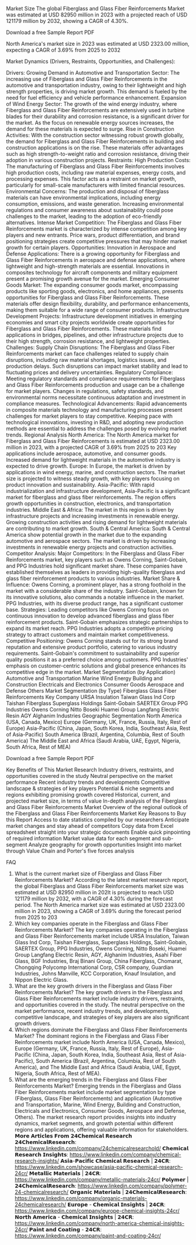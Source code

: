 Market Size
The global Fiberglass and Glass Fiber Reinforcements Market was estimated at USD 82950 million in 2023 with a projected reach of USD 121179 million by 2032, showing a CAGR of 4.30%.

Download a free Sample Report PDF

North America's market size in 2023 was estimated at USD 2323.00 million, expecting a CAGR of 3.69% from 2025 to 2032

Market Dynamics (Drivers, Restraints, Opportunities, and Challenges):

Drivers:
Growing Demand in Automotive and Transportation Sector: The increasing use of Fiberglass and Glass Fiber Reinforcements in the automotive and transportation industry, owing to their lightweight and high strength properties, is driving market growth. This demand is fueled by the need for fuel efficiency and vehicle performance enhancement.
Expansion of Wind Energy Sector: The growth of the wind energy industry, where Fiberglass and Glass Fiber Reinforcements are extensively used in turbine blades for their durability and corrosion resistance, is a significant driver for the market. As the focus on renewable energy sources increases, the demand for these materials is expected to surge.
Rise in Construction Activities: With the construction sector witnessing robust growth globally, the demand for Fiberglass and Glass Fiber Reinforcements in building and construction applications is on the rise. These materials offer advantages such as high strength-to-weight ratio and corrosion resistance, driving their adoption in various construction projects.
Restraints:
High Production Costs: The manufacturing of Fiberglass and Glass Fiber Reinforcements involves high production costs, including raw material expenses, energy costs, and processing expenses. This factor acts as a restraint on market growth, particularly for small-scale manufacturers with limited financial resources.
Environmental Concerns: The production and disposal of fiberglass materials can have environmental implications, including energy consumption, emissions, and waste generation. Increasing environmental regulations and consumer awareness about sustainability could pose challenges to the market, leading to the adoption of eco-friendly alternatives.
Intense Market Competition: The Fiberglass and Glass Fiber Reinforcements market is characterized by intense competition among key players and new entrants. Price wars, product differentiation, and brand positioning strategies create competitive pressures that may hinder market growth for certain players.
Opportunities:
Innovation in Aerospace and Defense Applications: There is a growing opportunity for Fiberglass and Glass Fiber Reinforcements in aerospace and defense applications, where lightweight and high-strength materials are essential. Innovations in composites technology for aircraft components and military equipment present a promising growth avenue for the market.
Emerging Consumer Goods Market: The expanding consumer goods market, encompassing products like sporting goods, electronics, and home appliances, presents opportunities for Fiberglass and Glass Fiber Reinforcements. These materials offer design flexibility, durability, and performance enhancements, making them suitable for a wide range of consumer products.
Infrastructure Development Projects: Infrastructure development initiatives in emerging economies and smart city projects worldwide create opportunities for Fiberglass and Glass Fiber Reinforcements. These materials find applications in bridges, pipelines, and other infrastructure projects due to their high strength, corrosion resistance, and lightweight properties.
Challenges:
Supply Chain Disruptions: The Fiberglass and Glass Fiber Reinforcements market can face challenges related to supply chain disruptions, including raw material shortages, logistics issues, and production delays. Such disruptions can impact market stability and lead to fluctuating prices and delivery uncertainties.
Regulatory Compliance: Meeting regulatory standards and compliance requirements for Fiberglass and Glass Fiber Reinforcements production and usage can be a challenge for market players. Changes in regulations, safety standards, and environmental norms necessitate continuous adaptation and investment in compliance measures.
Technological Advancements: Rapid advancements in composite materials technology and manufacturing processes present challenges for market players to stay competitive. Keeping pace with technological innovations, investing in R&D, and adopting new production methods are essential to address the challenges posed by evolving market trends.
Regional Analysis
North America: The North America market for Fiberglass and Glass Fiber Reinforcements is estimated at USD 2323.00 million in 2023, with a projected CAGR of 3.69% from 2025 to 203 Key applications include aerospace, automotive, and consumer goods. Increased demand for lightweight materials in the automotive industry is expected to drive growth.
Europe: In Europe, the market is driven by applications in wind energy, marine, and construction sectors. The market size is projected to witness steady growth, with key players focusing on product innovation and sustainability.
Asia-Pacific: With rapid industrialization and infrastructure development, Asia-Pacific is a significant market for fiberglass and glass fiber reinforcements. The region offers growth opportunities in construction, electronics, and transportation industries.
Middle East & Africa: The market in this region is driven by infrastructure projects and increasing investments in renewable energy. Growing construction activities and rising demand for lightweight materials are contributing to market growth.
South & Central America: South & Central America show potential growth in the market due to the expanding automotive and aerospace sectors. The market is driven by increasing investments in renewable energy projects and construction activities.
Competitor Analysis:
Major Competitors: In the Fiberglass and Glass Fiber Reinforcements market, key players such as Owens Corning, Saint-Gobain, and PPG Industries hold significant market share. These companies have established themselves as leaders in providing high-quality fiberglass and glass fiber reinforcement products to various industries.
Market Share & Influence: Owens Corning, a prominent player, has a strong foothold in the market with a considerable share of the industry. Saint-Gobain, known for its innovative solutions, also commands a notable influence in the market. PPG Industries, with its diverse product range, has a significant customer base.
Strategies: Leading competitors like Owens Corning focus on continuous innovation to develop advanced fiberglass and glass fiber reinforcement products. Saint-Gobain emphasizes strategic partnerships to expand its market reach. PPG Industries adopts a competitive pricing strategy to attract customers and maintain market competitiveness.
Competitive Positioning: Owens Corning stands out for its strong brand reputation and extensive product portfolio, catering to various industry requirements. Saint-Gobain's commitment to sustainability and superior quality positions it as a preferred choice among customers. PPG Industries' emphasis on customer-centric solutions and global presence enhances its competitive edge in the market.
Market Segmentation (by Application)
Automotive and Transportation
Marine
Wind Energy
Building and Construction
Electricals and Electronics
Consumer Goods
Aerospace and Defense
Others
Market Segmentation (by Type)
Fiberglass
Glass Fiber Reinforcements
Key Company
URSA Insulation
Taiwan Glass Ind Corp
Taishan Fiberglass
Superglass Holdings
Saint-Gobain
SAERTEX Group
PPG Industries
Owens Corning
Nitto Boseki
Huamei Group Langfang Electric Resin
AGY
Alghanim Industries
Geographic Segmentation
North America (USA, Canada, Mexico)
Europe (Germany, UK, France, Russia, Italy, Rest of Europe)
Asia-Pacific (China, Japan, South Korea, India, Southeast Asia, Rest of Asia-Pacific)
South America (Brazil, Argentina, Columbia, Rest of South America)
The Middle East and Africa (Saudi Arabia, UAE, Egypt, Nigeria, South Africa, Rest of MEA)

Download a free Sample Report PDF

Key Benefits of This Market Research
Industry drivers, restraints, and opportunities covered in the study
Neutral perspective on the market performance
Recent industry trends and developments
Competitive landscape & strategies of key players
Potential & niche segments and regions exhibiting promising growth covered
Historical, current, and projected market size, in terms of value
In-depth analysis of the Fiberglass and Glass Fiber Reinforcements Market
Overview of the regional outlook of the Fiberglass and Glass Fiber Reinforcements Market
Key Reasons to Buy this Report
Access to date statistics compiled by our researchers
Anticipate market changes and stay ahead of competitors
Copy data from Excel spreadsheet straight into your strategic documents
Enable quick pinpointing of required information
Market value data for each segment and sub-segment
Analyze geography for growth opportunities
Insight into market through Value Chain and Porter's five forces analysis

FAQ
01. What is the current market size of Fiberglass and Glass Fiber Reinforcements Market?
According to the latest market research report, the global Fiberglass and Glass Fiber Reinforcements market size was estimated at USD 82950 million in 202It is projected to reach USD 121179 million by 2032, with a CAGR of 4.30% during the forecast period. The North America market size was estimated at USD 2323.00 million in 2023, showing a CAGR of 3.69% during the forecast period from 2025 to 203
02. Which key companies operate in the Fiberglass and Glass Fiber Reinforcements Market?
The key companies operating in the Fiberglass and Glass Fiber Reinforcements market include URSA Insulation, Taiwan Glass Ind Corp, Taishan Fiberglass, Superglass Holdings, Saint-Gobain, SAERTEX Group, PPG Industries, Owens Corning, Nitto Boseki, Huamei Group Langfang Electric Resin, AGY, Alghanim Industries, Asahi Fiber Glass, BGF Industries, Braj Binani Group, China Fiberglass, Chomarat, Chongqing Polycomp International Corp, CSR company, Guardian Industries, Johns Manville, KCC Corporation, Knauf Insulation, and Nippon Electric Glass.
03. What are the key growth drivers in the Fiberglass and Glass Fiber Reinforcements Market?
The key growth drivers in the Fiberglass and Glass Fiber Reinforcements market include industry drivers, restraints, and opportunities covered in the study. The neutral perspective on the market performance, recent industry trends, and developments, competitive landscape, and strategies of key players are also significant growth drivers.
04. Which regions dominate the Fiberglass and Glass Fiber Reinforcements Market?
The dominant regions in the Fiberglass and Glass Fiber Reinforcements market include North America (USA, Canada, Mexico), Europe (Germany, UK, France, Russia, Italy, Rest of Europe), Asia-Pacific (China, Japan, South Korea, India, Southeast Asia, Rest of Asia-Pacific), South America (Brazil, Argentina, Columbia, Rest of South America), and The Middle East and Africa (Saudi Arabia, UAE, Egypt, Nigeria, South Africa, Rest of MEA).
05. What are the emerging trends in the Fiberglass and Glass Fiber Reinforcements Market?
Emerging trends in the Fiberglass and Glass Fiber Reinforcements market include market segmentation by type (Fiberglass, Glass Fiber Reinforcements) and application (Automotive and Transportation, Marine, Wind Energy, Building and Construction, Electricals and Electronics, Consumer Goods, Aerospace and Defense, Others). The market research report provides insights into industry dynamics, market segments, and growth potential within different regions and applications, offering valuable information for stakeholders.
𝗠𝗼𝗿𝗲 𝗔𝗿𝘁𝗶𝗰𝗹𝗲𝘀 𝗙𝗿𝗼𝗺 𝟮𝟰𝗖𝗵𝗲𝗺𝗶𝗰𝗮𝗹 𝗥𝗲𝘀𝗲𝗮𝗿𝗰𝗵
𝟮𝟰𝗖𝗵𝗲𝗺𝗶𝗰𝗮𝗹𝗥𝗲𝘀𝗲𝗮𝗿𝗰𝗵: https://www.linkedin.com/company/24chemicalresearchold/
𝗖𝗵𝗲𝗺𝗶𝗰𝗮𝗹 𝗥𝗲𝘀𝗲𝗮𝗿𝗰𝗵 𝗜𝗻𝘀𝗶𝗴𝗵𝘁𝘀: https://www.linkedin.com/company/chemical-research-insights/
𝗔𝘀𝗶𝗮-𝗣𝗮𝗰𝗶𝗳𝗶𝗰 𝗖𝗵𝗲𝗺𝗶𝗰𝗮𝗹 𝗥𝗲𝘀𝗲𝗮𝗿𝗰𝗵 | 𝟮𝟰𝗖𝗥: https://www.linkedin.com/showcase/asia-pacific-chemical-research-24cr/
𝗠𝗲𝘁𝗮𝗹𝗹𝗶𝗰 𝗠𝗮𝘁𝗲𝗿𝗶𝗮𝗹𝘀 | 𝟮𝟰𝗖𝗥: https://www.linkedin.com/company/metallic-materials-24cr/
𝗣𝗼𝗹𝘆𝗺𝗲𝗿 | 𝟮𝟰𝗖𝗵𝗲𝗺𝗶𝗰𝗮𝗹𝗥𝗲𝘀𝗲𝗮𝗿𝗰𝗵: https://www.linkedin.com/company/polymer-24-chemicalresearch/
𝗢𝗿𝗴𝗮𝗻𝗶𝗰 𝗠𝗮𝘁𝗲𝗿𝗶𝗮𝗹𝘀 | 𝟮𝟰𝗖𝗵𝗲𝗺𝗶𝗰𝗮𝗹𝗥𝗲𝘀𝗲𝗮𝗿𝗰𝗵: https://www.linkedin.com/company/organic-materials-24chemicalresearch/
𝗘𝘂𝗿𝗼𝗽𝗲 - 𝗖𝗵𝗲𝗺𝗶𝗰𝗮𝗹 𝗜𝗻𝘀𝗶𝗴𝗵𝘁𝘀 | 𝟮𝟰𝗖𝗥: https://www.linkedin.com/company/europe-chemical-insights-24cr/
𝗡𝗼𝗿𝘁𝗵 𝗔𝗺𝗲𝗿𝗶𝗰𝗮 - 𝗖𝗵𝗲𝗺𝗶𝗰𝗮𝗹 𝗜𝗻𝘀𝗶𝗴𝗵𝘁𝘀 | 𝟮𝟰𝗖𝗥: https://www.linkedin.com/company/north-america-chemical-insights-24cr/
𝗣𝗮𝗶𝗻𝘁 𝗮𝗻𝗱 𝗖𝗼𝗮𝘁𝗶𝗻𝗴 - 𝟮𝟰𝗖𝗥: https://www.linkedin.com/company/paint-and-coating-24cr/
